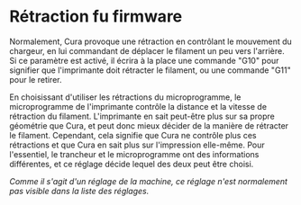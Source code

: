 Rétraction fu firmware
====
Normalement, Cura provoque une rétraction en contrôlant le mouvement du chargeur, en lui commandant de déplacer le filament un peu vers l'arrière. Si ce paramètre est activé, il écrira à la place une commande "G10" pour signifier que l'imprimante doit rétracter le filament, ou une commande "G11" pour le retirer.

En choisissant d'utiliser les rétractions du microprogramme, le microprogramme de l'imprimante contrôle la distance et la vitesse de rétraction du filament. L'imprimante en sait peut-être plus sur sa propre géométrie que Cura, et peut donc mieux décider de la manière de rétracter le filament. Cependant, cela signifie que Cura ne contrôle plus ces rétractions et que Cura en sait plus sur l'impression elle-même. Pour l'essentiel, le trancheur et le microprogramme ont des informations différentes, et ce réglage décide lequel des deux peut être choisi.

*Comme il s'agit d'un réglage de la machine, ce réglage n'est normalement pas visible dans la liste des réglages.*
